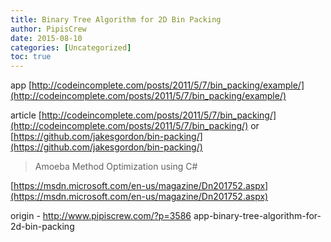 ```yaml
---
title: Binary Tree Algorithm for 2D Bin Packing
author: PipisCrew
date: 2015-08-10
categories: [Uncategorized]
toc: true
---
```


app
[http://codeincomplete.com/posts/2011/5/7/bin_packing/example/](http://codeincomplete.com/posts/2011/5/7/bin_packing/example/)

article 
[http://codeincomplete.com/posts/2011/5/7/bin_packing/](http://codeincomplete.com/posts/2011/5/7/bin_packing/)
or
[https://github.com/jakesgordon/bin-packing/](https://github.com/jakesgordon/bin-packing/)

> Amoeba Method Optimization using C#

[https://msdn.microsoft.com/en-us/magazine/Dn201752.aspx](https://msdn.microsoft.com/en-us/magazine/Dn201752.aspx)

origin - http://www.pipiscrew.com/?p=3586 app-binary-tree-algorithm-for-2d-bin-packing